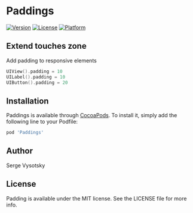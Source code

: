 # Paddings

[![Version](https://img.shields.io/cocoapods/v/Paddings.svg?style=flat)](http://cocoapods.org/pods/Paddings)
[![License](https://img.shields.io/cocoapods/l/Paddings.svg?style=flat)](http://cocoapods.org/pods/Paddings)
[![Platform](https://img.shields.io/cocoapods/p/Paddings.svg?style=flat)](http://cocoapods.org/pods/Paddings)


## Extend touches zone

Add padding to responsive elements 
```swift
UIView().padding = 10
UILabel().padding = 10
UIButton().padding = 20
```

## Installation

Paddings is available through [CocoaPods](http://cocoapods.org). To install
it, simply add the following line to your Podfile:

```ruby
pod 'Paddings'
```

## Author

Serge Vysotsky

## License

Padding is available under the MIT license. See the LICENSE file for more info.
